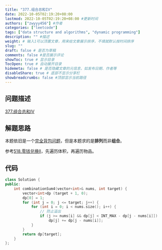 ```yaml
---
title: "377.组合总和IV"
date: 2022-10-05T02:19:20+08:00
lastmod: 2022-10-05T02:19:20+08:00 #更新时间
authors: ["zwyyy456"] #作者
categories: ["leetcode"]
tags: ["data structure and algorithms", "dynamic programming"]
description: "" #描述
weight: # 输入1可以顶置文章，用来给文章展示排序，不填就默认按时间排序
slug: ""
draft: false # 是否为草稿
comments: false #是否展示评论
showToc: true # 显示目录
TocOpen: true # 自动展开目录
hidemeta: false # 是否隐藏文章的元信息，如发布日期、作者等
disableShare: true # 底部不显示分享栏
showbreadcrumbs: false #顶部显示当前路径
---
```

## 问题描述
[377.组合总和IV](https://leetcode.cn/problems/combination-sum-iv/)

## 解题思路
本题依旧是一个[完全背包问题](https://zwyyy456.vercel.app/zh/posts/tech/unbounded-knapsack-problem/)，但是本题求的是**排列**而非**组合**。

参考[518.零钱兑换II](https://zwyyy456.vercel.app/zh/posts/tech/518.coin-change-ii)，先遍历体积，再遍历物品。

## 代码
```cpp
class Solution {
public:
    int combinationSum4(vector<int>& nums, int target) {
        vector<int>dp (target + 1, 0);
        dp[0] = 1;	
        for (int j = 0; j <= target; j++) {
            for (int i = 0; i < nums.size(); i++) {
                // 防止溢出
                if (j >= nums[i] && dp[j] < INT_MAX - dp[j - nums[i]])
                    dp[j] += dp[j - nums[i]];
            }
        }
        return dp[target];
    }
};
```


